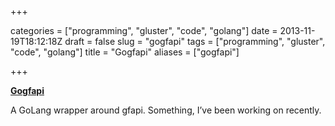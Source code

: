 +++

categories = ["programming", "gluster", "code", "golang"]
date = 2013-11-19T18:12:18Z
draft = false
slug = "gogfapi"
tags = ["programming", "gluster", "code", "golang"]
title = "Gogfapi"
aliases = ["gogfapi"]

+++

**[Gogfapi](https://forge.gluster.org/gogfapi)**

A GoLang wrapper around gfapi. Something, I’ve been working on recently.
